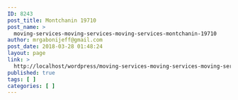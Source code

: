 ```yaml
---
ID: 8243
post_title: Montchanin 19710
post_name: >
  moving-services-moving-services-moving-services-montchanin-19710
author: mrgabonijeff@gmail.com
post_date: 2018-03-28 01:48:24
layout: page
link: >
  http://localhost/wordpress/moving-services-moving-services-moving-services-montchanin-19710/
published: true
tags: [ ]
categories: [ ]
---
```

